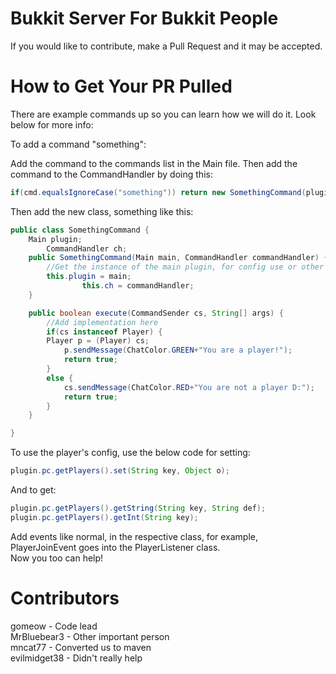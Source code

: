 Bukkit Server For Bukkit People
===========================

If you would like to contribute, make a Pull Request and it may be accepted.

How to Get Your PR Pulled
===========================
There are example commands up so you can learn how we will do it. Look below for more info:

To add a command "something":

Add the command to the commands list in the Main file.
Then add the command to the CommandHandler by doing this:
```java
if(cmd.equalsIgnoreCase("something")) return new SomethingCommand(plugin).execute(cs, args);
```
Then add the new class, something like this:
```java
public class SomethingCommand {
	Main plugin;
        CommandHandler ch;
	public SomethingCommand(Main main, CommandHandler commandHandler) {
		//Get the instance of the main plugin, for config use or other things.
		this.plugin = main;
                this.ch = commandHandler;
	}

	public boolean execute(CommandSender cs, String[] args) {
		//Add implementation here
		if(cs instanceof Player) {
		Player p = (Player) cs;
			p.sendMessage(ChatColor.GREEN+"You are a player!");
			return true;
		}
		else {
			cs.sendMessage(ChatColor.RED+"You are not a player D:");
			return true;
		}
	}

}
```
To use the player's config, use the below code for setting:  
```java
plugin.pc.getPlayers().set(String key, Object o);  
```
And to get:  
```java
plugin.pc.getPlayers().getString(String key, String def);  
plugin.pc.getPlayers().getInt(String key);  
```
Add events like normal, in the respective class, for example, PlayerJoinEvent goes into the PlayerListener class.  
Now you too can help!


Contributors
===========================
gomeow - Code lead  
MrBluebear3 - Other important person  
mncat77 - Converted us to maven  
evilmidget38 - Didn't really help

